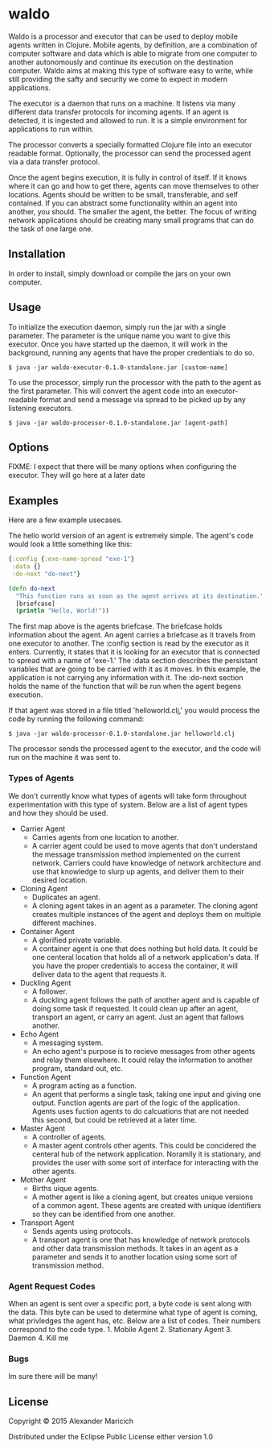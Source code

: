 # waldo

Waldo is a processor and executor that can be used to deploy mobile agents written in Clojure. Mobile agents, by definition, are a combination of computer software and data which is able to migrate from one computer to another autonomously and continue its execution on the destination computer. Waldo aims at making this type of software easy to write, while still providing the safty and security we come to expect in modern applications.

The executor is a daemon that runs on a machine. It listens via many different data transfer protocols for incoming agents. If an agent is detected, it is ingested and allowed to run. It is a simple environment for applications to run within.

The processor converts a specially formatted Clojure file into an executor readable format. Optionally, the processor can send the processed agent via a data transfer protocol.

Once the agent begins execution, it is fully in control of itself. If it knows where it can go and how to get there, agents can move themselves to other locations. Agents should be written to be small, transferable, and self contained. If you can abstract some functionality within an agent into another, you should. The smaller the agent, the better. The focus of writing network applications should be creating many small programs that can do the task of one large one.

## Installation

In order to install, simply download or compile the jars on your own computer.

## Usage

To initialize the execution daemon, simply run the jar with a single parameter. The parameter is the unique name you want to give this executor. Once you have started up the daemon, it will work in the background, running any agents that have the proper credentials to do so.

    $ java -jar waldo-executor-0.1.0-standalone.jar [custom-name]

To use the processor, simply run the processor with the path to the agent as the first parameter. This will convert the agent code into an executor-readable format and send a message via spread to be picked up by any listening executors.

    $ java -jar waldo-processor-0.1.0-standalone.jar [agent-path]

## Options

FIXME: I expect that there will be many options when configuring the executor. They will go here at a later date

## Examples

Here are a few example usecases.

The hello world version of an agent is extremely simple. The agent's code would look a little something like this:
```clojure
{:config {:exe-name-spread "exe-1"}
 :data {}
 :do-next "do-next"}

(defn do-next
  "This function runs as soon as the agent arrives at its destination."
  [briefcase]
  (println "Hello, World!"))
```

The first map above is the agents briefcase. The briefcase holds information about the agent. An agent carries a briefcase as it travels from one executor to another. The :config section is read by the executor as it enters. Currently, it states that it is looking for an executor that is connected to spread with a name of 'exe-1.' The :data section describes the persistant variables that are going to be carried with it as it moves. In this example, the application is not carrying any information with it. The :do-next section holds the name of the function that will be run when the agent begens execution.

If that agent was stored in a file titled 'helloworld.clj,' you would process the code by running the following command:

    $ java -jar waldo-processor-0.1.0-standalone.jar helloworld.clj

The processor sends the processed agent to the executor, and the code will run on the machine it was sent to.

### Types of Agents

We don't currently know what types of agents will take form throughout experimentation with this type of system. Below are a list of agent types and how they should be used.

+ Carrier Agent
    - Carries agents from one location to another.
    - A carrier agent could be used to move agents that don't understand the message transmission method implemented on the current network. Carriers could have knowledge of network architecture and use that knowledge to slurp up agents, and deliver them to their desired location.
+ Cloning Agent
    - Duplicates an agent.
    - A cloning agent takes in an agent as a parameter. The cloning agent creates multiple instances of the agent and deploys them on multiple different machines.
+ Container Agent
    - A glorified private variable.
    - A container agent is one that does nothing but hold data. It could be one centeral location that holds all of a network application's data. If you have the proper credentials to access the container, it will deliver data to the agent that requests it.
+ Duckling Agent
    - A follower.
    - A duckling agent follows the path of another agent and is capable of doing some task if requested. It could clean up after an agent, transport an agent, or carry an agent. Just an agent that fallows another.
+ Echo Agent
    - A messaging system.
    - An echo agent's purpose is to recieve messages from other agents and relay them elsewhere. It could relay the information to another program, standard out, etc.
+ Function Agent
    - A program acting as a function.
    - An agent that performs a single task, taking one input and giving one output. Function agents are part of the logic of the application. Agents uses fuction agents to do calcuations that are not needed this second, but could be retrieved at a later time.
+ Master Agent
    - A controller of agents.
    - A master agent controls other agents. This could be concidered the centeral hub of the network application. Noramlly it is stationary, and provides the user with some sort of interface for interacting with the other agents. 
+ Mother Agent
    - Births uique agents.
    - A mother agent is like a cloning agent, but creates unique versions of a common agent. These agents are created with unique identifiers so they can be identified from one another. 
+ Transport Agent
    - Sends agents using protocols.
    - A transport agent is one that has knowledge of network protocols and other data transmission methods. It takes in an agent as a parameter and sends it to another location using some sort of transmission method.

### Agent Request Codes

When an agent is sent over a specific port, a byte code is sent along with the data. This byte can be used to determine what type of agent is coming, what privledges the agent has, etc. Below are a list of codes. Their numbers correspond to the code type.
	1. Mobile Agent
	2. Stationary Agent
	3. Daemon
	4. Kill me

### Bugs

Im sure there will be many!

## License

Copyright © 2015 Alexander Maricich

Distributed under the Eclipse Public License either version 1.0
